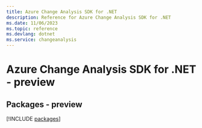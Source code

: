 ```yaml
---
title: Azure Change Analysis SDK for .NET
description: Reference for Azure Change Analysis SDK for .NET
ms.date: 11/06/2023
ms.topic: reference
ms.devlang: dotnet
ms.service: changeanalysis
---
```

# Azure Change Analysis SDK for .NET - preview
## Packages - preview
[!INCLUDE [packages](change-analysis-index.md)]